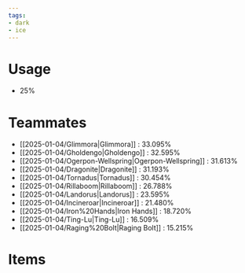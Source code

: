 ```yaml
---
tags:
- dark
- ice
---
```

# Usage
- 25%
# Teammates
- [[2025-01-04/Glimmora|Glimmora]] : 33.095%
- [[2025-01-04/Gholdengo|Gholdengo]] : 32.595%
- [[2025-01-04/Ogerpon-Wellspring|Ogerpon-Wellspring]] : 31.613%
- [[2025-01-04/Dragonite|Dragonite]] : 31.193%
- [[2025-01-04/Tornadus|Tornadus]] : 30.454%
- [[2025-01-04/Rillaboom|Rillaboom]] : 26.788%
- [[2025-01-04/Landorus|Landorus]] : 23.595%
- [[2025-01-04/Incineroar|Incineroar]] : 21.480%
- [[2025-01-04/Iron%20Hands|Iron Hands]] : 18.720%
- [[2025-01-04/Ting-Lu|Ting-Lu]] : 16.509%
- [[2025-01-04/Raging%20Bolt|Raging Bolt]] : 15.215%
# Items